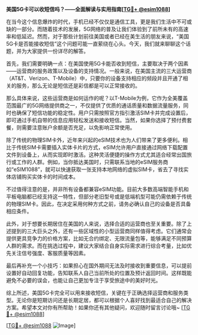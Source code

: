 **美国5G卡可以收短信吗？——全面解读与实用指南[[TG💪+ @esim1088](https://t.me/s/esim1088)]**

在当今这个信息爆炸的时代，手机已经不仅仅是通信工具，更是我们生活中不可或缺的一部分。而随着技术的发展，5G网络的普及让我们体验到了前所未有的高速率和低延迟。然而，对于那些计划前往美国或者已经在美生活的朋友来说，“美国5G卡是否能接收短信”这个问题可能一直萦绕在心头。今天，我们就来聊聊这个话题，并为大家提供一份详尽的解答。

首先，我们需要明确一点：在美国使用5G卡能否收到短信，主要取决于两个因素——运营商的服务政策以及设备的支持情况。一般来说，在美国主流的三大运营商（AT&T、Verizon、T-Mobile）中，只要你的设备支持相应的频段并且开通了相关的服务，那么无论是短信还是彩信都是可以正常接收的。

那么具体来说，这些运营商是如何运作的呢？以T-Mobile为例，它作为全美覆盖范围最广的5G网络提供商之一，不仅提供了优质的通话质量和数据流量服务，同时也确保了短信功能的稳定性。用户只需按照官方指引激活SIM卡并完成设置后，即可通过手机自带的信息应用轻松发送和接收短信。当然，如果你选择了预付费套餐，则需要注意账户余额是否充足，以免影响正常使用。

除了传统的物理SIM卡外，近年来兴起的eSIM技术也为人们带来了更多便利。相比于传统SIM卡需要插入实体卡片的方式，eSIM允许用户直接通过网络下载配置文件到设备上，从而实现即时激活。这种灵活便捷的操作方式尤其适合经常出国旅行或工作的人群。例如，当你抵达美国时，只需联系当地的eSIM服务商如“eSIM1088”，就可以快速获取一张支持本地网络的虚拟SIM卡，省去了寻找实体店铺购买实体卡的时间成本。

不过值得注意的是，并非所有设备都兼容eSIM功能。目前大多数高端智能手机和平板电脑都已经支持这一特性，但部分老旧型号或是低端机型可能仍需依赖于传统的物理SIM卡。因此，在决定采用何种方式之前，请务必确认自己的设备是否具备相应条件。

此外，对于想要长期居住在美国的人来说，选择合适的运营商也至关重要。除了上述提到的三大巨头之外，还有一些区域性的小型运营商同样值得考虑。它们通常会提供更具竞争力的价格方案，比如无合约绑定、无限流量包等，能够满足不同预算人群的需求。而在挑选过程中，建议大家结合自身实际需求进行综合考量，比如优先关注信号强度、客服质量等因素。

最后再补充一个小技巧：如果担心在国外期间无法及时接收到重要信息，可以提前设置好自动回复功能，告知联系人自己当前所处的位置及预计返回时间。这样既能避免不必要的误会，也能让自己更加专注于享受旅途中的美好时光。

综上所述，美国5G卡完全可以用来接收短信，关键在于正确选择运营商和服务类型。无论你是短期访问还是长期定居，都可以根据个人喜好找到最适合自己的解决方案。希望本文对你有所帮助！如果你还有其他疑问，欢迎随时留言讨论哦~ [[TG💪+ @esim1088](https://t.me/s/esim1088)] 

[[TG💪+ @esim1088](https://t.me/s/esim1088) ![Image](https://i.postimg.cc/4NQfJmqS/Snipaste-2025-05-13-00-14-12.png)]